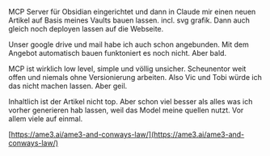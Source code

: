 MCP Server für Obsidian eingerichtet und dann in Claude mir einen neuen Artikel auf Basis meines Vaults bauen lassen. incl. svg grafik. Dann auch gleich noch deployen lassen auf die Webseite.

Unser google drive und mail habe ich auch schon angebunden. Mit dem Angebot automatisch bauen funktoniert es noch nicht. Aber bald.

MCP ist wirklich low level, simple und völlig unsicher. Scheunentor weit offen und niemals ohne Versionierung arbeiten. Also Vic und Tobi würde ich das nicht machen lassen. Aber geil.

Inhaltlich ist der Artikel nicht top. Aber schon viel besser als alles was ich vorher generieren hab lassen, weil das Model meine quellen nutzt. Vor allem viele auf einmal.

[https://ame3.ai/ame3-and-conways-law/](https://ame3.ai/ame3-and-conways-law/)